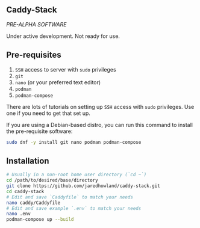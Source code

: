 Caddy-Stack
-----------
*PRE-ALPHA SOFTWARE*

Under active development. Not ready for use.

Pre-requisites
--------------
1. `SSH` access to server with `sudo` privileges
2. `git`
3. `nano` (or your preferred text editor)
4. `podman`
5. `podman-compose`

There are lots of tutorials on setting up `SSH` access with `sudo` privileges. Use one if you need to get that set up.

If you are using a Debian-based distro, you can run this command to install the pre-requisite software:
```bash
sudo dnf -y install git nano podman podman-compose
```


Installation
------------
```bash
# Usually in a non-root home user directory (`cd ~`)
cd /path/to/desired/base/directory
git clone https://github.com/jaredhowland/caddy-stack.git
cd caddy-stack
# Edit and save `Caddyfile` to match your needs
nano caddy/Caddyfile
# Edit and save example `.env` to match your needs
nano .env
podman-compose up --build
```
